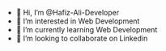 - 👋 Hi, I’m @Hafiz-Ali-Developer
- 👀 I’m interested in Web Development
- 🌱 I’m currently learning Web Development
- 💞️ I’m looking to collaborate on Linkedin


<!---
Hafiz-Ali-Developer/Hafiz-Ali-Developer is a ✨ special ✨ repository because its `README.md` (this file) appears on your GitHub profile.
You can click the Preview link to take a look at your changes.
--->
